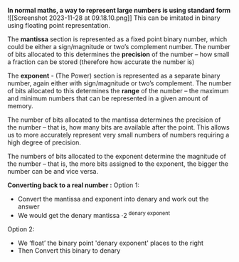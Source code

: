 **In normal maths, a way to represent large numbers is using standard form**
![[Screenshot 2023-11-28 at 09.18.10.png]]
This can be imitated in binary using floating point representation. 

The **mantissa** section is represented as a fixed point binary number, which could be either a sign/magnitude or two’s complement number. The number of bits allocated to this determines the **precision** of the number – how small a fraction can be stored (therefore how accurate the number is)

The **exponent** - (The Power) section is represented as a separate binary number, again either with sign/magnitude or two’s complement. The number of bits allocated to this determines the **range** of the number – the maximum and minimum numbers that can be represented in a given amount of memory.


The number of bits allocated to the mantissa determines the precision of the number – that is, how many bits are available after the point. This allows us to more accurately represent very small numbers of numbers requiring a high degree of precision. 

The numbers of bits allocated to the exponent determine the magnitude of the number – that is, the more bits assigned to the exponent, the bigger the number can be and vice versa.

**Converting back to a real number :**
Option 1:  
- Convert the mantissa and exponent into denary and work out the answer 
- We would get the denary mantissa $\cdot 2^{\text{ denary exponent}}$  

Option 2: 
- We ‘float’ the binary point 'denary exponent' places to the right
- Then Convert this binary to denary
